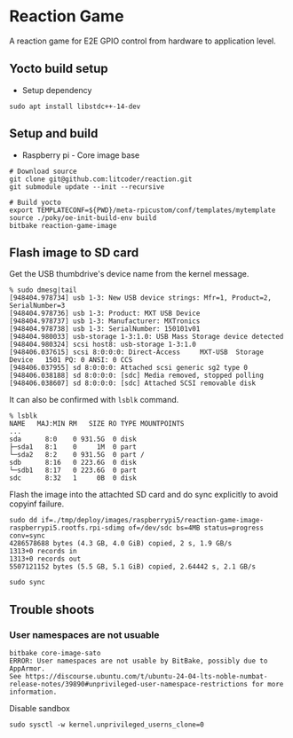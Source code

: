 # Reaction Game
A reaction game for E2E GPIO control from hardware to application level.

## Yocto build setup
* Setup dependency
```
sudo apt install libstdc++-14-dev
```


## Setup and build
* Raspberry pi - Core image base
```
# Download source
git clone git@github.com:litcoder/reaction.git
git submodule update --init --recursive

# Build yocto
export TEMPLATECONF=${PWD}/meta-rpicustom/conf/templates/mytemplate
source ./poky/oe-init-build-env build
bitbake reaction-game-image
```


## Flash image to SD card

Get the USB thumbdrive's device name from the kernel message.

```
% sudo dmesg|tail
[948404.978734] usb 1-3: New USB device strings: Mfr=1, Product=2, SerialNumber=3
[948404.978736] usb 1-3: Product: MXT USB Device
[948404.978737] usb 1-3: Manufacturer: MXTronics
[948404.978738] usb 1-3: SerialNumber: 150101v01
[948404.980033] usb-storage 1-3:1.0: USB Mass Storage device detected
[948404.980324] scsi host8: usb-storage 1-3:1.0
[948406.037615] scsi 8:0:0:0: Direct-Access     MXT-USB  Storage Device   1501 PQ: 0 ANSI: 0 CCS
[948406.037955] sd 8:0:0:0: Attached scsi generic sg2 type 0
[948406.038188] sd 8:0:0:0: [sdc] Media removed, stopped polling
[948406.038607] sd 8:0:0:0: [sdc] Attached SCSI removable disk
```

It can also be confirmed with `lsblk` command.
```
% lsblk
NAME   MAJ:MIN RM   SIZE RO TYPE MOUNTPOINTS
...
sda      8:0    0 931.5G  0 disk
├─sda1   8:1    0     1M  0 part
└─sda2   8:2    0 931.5G  0 part /
sdb      8:16   0 223.6G  0 disk
└─sdb1   8:17   0 223.6G  0 part
sdc      8:32   1     0B  0 disk
```

Flash the image into the attachted SD card and do sync explicitly to avoid copyinf failure.
```
sudo dd if=./tmp/deploy/images/raspberrypi5/reaction-game-image-raspberrypi5.rootfs.rpi-sdimg of=/dev/sdc bs=4MB status=progress conv=sync
4286578688 bytes (4.3 GB, 4.0 GiB) copied, 2 s, 1.9 GB/s
1313+0 records in
1313+0 records out
5507121152 bytes (5.5 GB, 5.1 GiB) copied, 2.64442 s, 2.1 GB/s
```

```
sudo sync
```


## Trouble shoots

### User namespaces are not usuable
```
bitbake core-image-sato
ERROR: User namespaces are not usable by BitBake, possibly due to AppArmor.
See https://discourse.ubuntu.com/t/ubuntu-24-04-lts-noble-numbat-release-notes/39890#unprivileged-user-namespace-restrictions for more information.
```

Disable sandbox
```
sudo sysctl -w kernel.unprivileged_userns_clone=0
```
